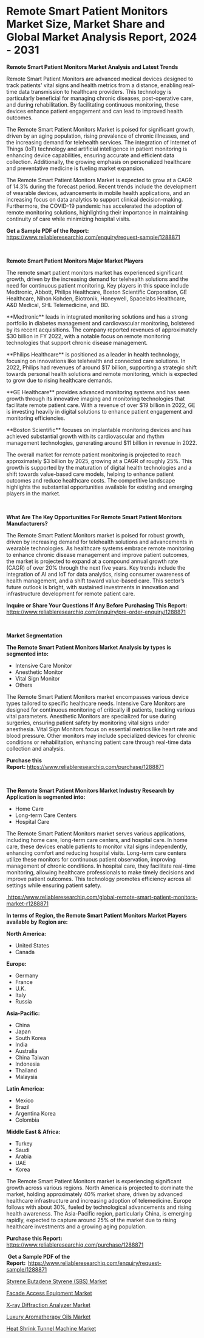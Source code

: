 <p><h1>Remote Smart Patient Monitors Market Size, Market Share and Global Market Analysis Report, 2024 - 2031</h1></p><p><strong>Remote Smart Patient Monitors Market Analysis and Latest Trends</strong></p>
<p><p>Remote Smart Patient Monitors are advanced medical devices designed to track patients' vital signs and health metrics from a distance, enabling real-time data transmission to healthcare providers. This technology is particularly beneficial for managing chronic diseases, post-operative care, and during rehabilitation. By facilitating continuous monitoring, these devices enhance patient engagement and can lead to improved health outcomes.</p><p>The Remote Smart Patient Monitors Market is poised for significant growth, driven by an aging population, rising prevalence of chronic illnesses, and the increasing demand for telehealth services. The integration of Internet of Things (IoT) technology and artificial intelligence in patient monitoring is enhancing device capabilities, ensuring accurate and efficient data collection. Additionally, the growing emphasis on personalized healthcare and preventative medicine is fueling market expansion.</p><p>The Remote Smart Patient Monitors Market is expected to grow at a CAGR of 14.3% during the forecast period. Recent trends include the development of wearable devices, advancements in mobile health applications, and an increasing focus on data analytics to support clinical decision-making. Furthermore, the COVID-19 pandemic has accelerated the adoption of remote monitoring solutions, highlighting their importance in maintaining continuity of care while minimizing hospital visits.</p></p>
<p><strong>Get a Sample PDF of the Report:&nbsp;</strong> <a href="https://www.reliableresearchiq.com/enquiry/request-sample/1288871?utm_campaign=1102&utm_medium=2&utm_source=Github&utm_content=ia&utm_term=26102024&utm_id=remote-smart-patient-monitors">https://www.reliableresearchiq.com/enquiry/request-sample/1288871</a></p>
<p>&nbsp;</p>
<p><strong>Remote Smart Patient Monitors Major Market Players</strong></p>
<p><p>The remote smart patient monitors market has experienced significant growth, driven by the increasing demand for telehealth solutions and the need for continuous patient monitoring. Key players in this space include Medtronic, Abbott, Philips Healthcare, Boston Scientific Corporation, GE Healthcare, Nihon Kohden, Biotronik, Honeywell, Spacelabs Healthcare, A&D Medical, SHL Telemedicine, and BD.</p><p>**Medtronic** leads in integrated monitoring solutions and has a strong portfolio in diabetes management and cardiovascular monitoring, bolstered by its recent acquisitions. The company reported revenues of approximately $30 billion in FY 2022, with a notable focus on remote monitoring technologies that support chronic disease management.</p><p>**Philips Healthcare** is positioned as a leader in health technology, focusing on innovations like telehealth and connected care solutions. In 2022, Philips had revenues of around $17 billion, supporting a strategic shift towards personal health solutions and remote monitoring, which is expected to grow due to rising healthcare demands.</p><p>**GE Healthcare** provides advanced monitoring systems and has seen growth through its innovative imaging and monitoring technologies that facilitate remote patient care. With a revenue of over $19 billion in 2022, GE is investing heavily in digital solutions to enhance patient engagement and monitoring efficiencies.</p><p>**Boston Scientific** focuses on implantable monitoring devices and has achieved substantial growth with its cardiovascular and rhythm management technologies, generating around $11 billion in revenue in 2022.</p><p>The overall market for remote patient monitoring is projected to reach approximately $3 billion by 2025, growing at a CAGR of roughly 25%. This growth is supported by the maturation of digital health technologies and a shift towards value-based care models, helping to enhance patient outcomes and reduce healthcare costs. The competitive landscape highlights the substantial opportunities available for existing and emerging players in the market.</p></p>
<p>&nbsp;</p>
<p><strong>What Are The Key Opportunities For Remote Smart Patient Monitors Manufacturers?</strong></p>
<p><p>The Remote Smart Patient Monitors market is poised for robust growth, driven by increasing demand for telehealth solutions and advancements in wearable technologies. As healthcare systems embrace remote monitoring to enhance chronic disease management and improve patient outcomes, the market is projected to expand at a compound annual growth rate (CAGR) of over 20% through the next five years. Key trends include the integration of AI and IoT for data analytics, rising consumer awareness of health management, and a shift toward value-based care. This sector’s future outlook is bright, with sustained investments in innovation and infrastructure development for remote patient care.</p></p>
<p><strong>Inquire or Share Your Questions If Any Before Purchasing This Report:</strong> <a href="https://www.reliableresearchiq.com/enquiry/pre-order-enquiry/1288871?utm_campaign=1102&utm_medium=2&utm_source=Github&utm_content=ia&utm_term=26102024&utm_id=remote-smart-patient-monitors">https://www.reliableresearchiq.com/enquiry/pre-order-enquiry/1288871</a></p>
<p>&nbsp;</p>
<p><strong>Market Segmentation</strong></p>
<p><strong>The Remote Smart Patient Monitors Market Analysis by types is segmented into:</strong></p>
<p><ul><li>Intensive Care Monitor</li><li>Anesthetic Monitor</li><li>Vital Sign Monitor</li><li>Others</li></ul></p>
<p><p>The Remote Smart Patient Monitors market encompasses various device types tailored to specific healthcare needs. Intensive Care Monitors are designed for continuous monitoring of critically ill patients, tracking various vital parameters. Anesthetic Monitors are specialized for use during surgeries, ensuring patient safety by monitoring vital signs under anesthesia. Vital Sign Monitors focus on essential metrics like heart rate and blood pressure. Other monitors may include specialized devices for chronic conditions or rehabilitation, enhancing patient care through real-time data collection and analysis.</p></p>
<p><strong>Purchase this Report:&nbsp;</strong><a href="https://www.reliableresearchiq.com/purchase/1288871?utm_campaign=1102&utm_medium=2&utm_source=Github&utm_content=ia&utm_term=26102024&utm_id=remote-smart-patient-monitors">https://www.reliableresearchiq.com/purchase/1288871</a></p>
<p>&nbsp;</p>
<p><strong>The Remote Smart Patient Monitors Market Industry Research by Application is segmented into:</strong></p>
<p><ul><li>Home Care</li><li>Long-term Care Centers</li><li>Hospital Care</li></ul></p>
<p><p>The Remote Smart Patient Monitors market serves various applications, including home care, long-term care centers, and hospital care. In home care, these devices enable patients to monitor vital signs independently, enhancing comfort and reducing hospital visits. Long-term care centers utilize these monitors for continuous patient observation, improving management of chronic conditions. In hospital care, they facilitate real-time monitoring, allowing healthcare professionals to make timely decisions and improve patient outcomes. This technology promotes efficiency across all settings while ensuring patient safety.</p></p>
<p><a href="https://www.reliableresearchiq.com/global-remote-smart-patient-monitors-market-r1288871?utm_campaign=1102&utm_medium=2&utm_source=Github&utm_content=ia&utm_term=26102024&utm_id=remote-smart-patient-monitors">&nbsp;https://www.reliableresearchiq.com/global-remote-smart-patient-monitors-market-r1288871</a></p>
<p><strong>In terms of Region, the Remote Smart Patient Monitors Market Players available by Region are:</strong></p>
<p>
    <p> <strong> North America: </strong>
        <ul>
            <li>United States</li>
            <li>Canada</li>
        </ul>
        </p> 
    <p> <strong> Europe: </strong>
        <ul>
            <li>Germany</li>
            <li>France</li>
            <li>U.K.</li>
            <li>Italy</li>
            <li>Russia</li>
        </ul>
        </p> 
    <p> <strong> Asia-Pacific: </strong>
        <ul>
            <li>China</li>
            <li>Japan</li>
            <li>South Korea</li>
            <li>India</li>
            <li>Australia</li>
            <li>China Taiwan</li>
            <li>Indonesia</li>
            <li>Thailand</li>
            <li>Malaysia</li>
        </ul>
        </p> 
    <p> <strong> Latin America: </strong>
        <ul>
            <li>Mexico</li>
            <li>Brazil</li>
            <li>Argentina Korea</li>
            <li>Colombia</li>
        </ul>
        </p> 
    <p> <strong> Middle East & Africa: </strong>
        <ul>
            <li>Turkey</li>
            <li>Saudi</li>
            <li>Arabia</li>
            <li>UAE</li>
            <li>Korea</li>
        </ul>
    </p>
    </p>
<p><p>The Remote Smart Patient Monitors market is experiencing significant growth across various regions. North America is projected to dominate the market, holding approximately 40% market share, driven by advanced healthcare infrastructure and increasing adoption of telemedicine. Europe follows with about 30%, fueled by technological advancements and rising health awareness. The Asia-Pacific region, particularly China, is emerging rapidly, expected to capture around 25% of the market due to rising healthcare investments and a growing aging population.</p></p>
<p><strong>Purchase this Report: </strong><a href="https://www.reliableresearchiq.com/purchase/1288871?utm_campaign=1102&utm_medium=2&utm_source=Github&utm_content=ia&utm_term=26102024&utm_id=remote-smart-patient-monitors">https://www.reliableresearchiq.com/purchase/1288871</a></p>
<p>&nbsp;<strong>Get a Sample PDF of the Report:&nbsp;&nbsp;</strong><a href="https://www.reliableresearchiq.com/enquiry/request-sample/1288871?utm_campaign=1102&utm_medium=2&utm_source=Github&utm_content=ia&utm_term=26102024&utm_id=remote-smart-patient-monitors">https://www.reliableresearchiq.com/enquiry/request-sample/1288871</a></p>
<p><strong></strong></p>
<p><p><a href="https://www.linkedin.com/pulse/strategic-market-insights-global-styrene-butadene-sbs-2024-2031-kahvc?utm_campaign=1102&utm_medium=2&utm_source=Github&utm_content=ia&utm_term=26102024&utm_id=remote-smart-patient-monitors">Styrene Butadene Styrene (SBS) Market</a></p><p><a href="https://issuu.com/reportprime-2/docs/facade-access-equipment-market-size_02d234c7883f64?utm_campaign=1102&utm_medium=2&utm_source=Github&utm_content=ia&utm_term=26102024&utm_id=remote-smart-patient-monitors">Facade Access Equipment Market</a></p><p><a href="https://www.linkedin.com/pulse/x-ray-diffraction-analyzer-value-chain-analysis-from-raw-materials-bttyc?utm_campaign=1102&utm_medium=2&utm_source=Github&utm_content=ia&utm_term=26102024&utm_id=remote-smart-patient-monitors">X-ray Diffraction Analyzer Market</a></p><p><a href="https://github.com/elseludvikoh/Market-Research-Report-List-1/blob/main/luxury-aromatherapy-oils-market.md?utm_campaign=1102&utm_medium=2&utm_source=Github&utm_content=ia&utm_term=26102024&utm_id=remote-smart-patient-monitors">Luxury Aromatherapy Oils Market</a></p><p><a href="https://issuu.com/reportprime-2/docs/heat-shrink-tunnel-machine-market-s_44251cf28b97be?utm_campaign=1102&utm_medium=2&utm_source=Github&utm_content=ia&utm_term=26102024&utm_id=remote-smart-patient-monitors">Heat Shrink Tunnel Machine Market</a></p></p>